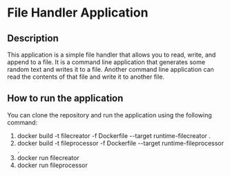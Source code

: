 # File Handler Application
## Description
This application is a simple file handler that allows you to read, write, and append to a file. 
It is a command line application that generates some random text and writes it to a file.
Another command line application can read the contents of that file and write it to another file.
## How to run the application
You can clone the repository and run the application using the following command:

1. docker build -t filecreator -f Dockerfile --target runtime-filecreator .
2. docker build -t fileprocessor -f Dockerfile --target runtime-fileprocessor .
3. docker run filecreator
4. docker run fileprocessor
